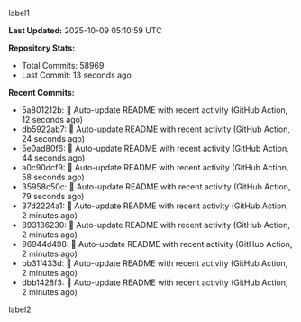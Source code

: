 
label1 
<!-- ACTIVITY_START -->
**Last Updated:** 2025-10-09 05:10:59 UTC

**Repository Stats:**
- Total Commits: 58969
- Last Commit: 13 seconds ago

**Recent Commits:**
- 5a801212b: 🤖 Auto-update README with recent activity (GitHub Action, 12 seconds ago)
- db5922ab7: 🤖 Auto-update README with recent activity (GitHub Action, 24 seconds ago)
- 5e0ad80f6: 🤖 Auto-update README with recent activity (GitHub Action, 44 seconds ago)
- a0c90dcf9: 🤖 Auto-update README with recent activity (GitHub Action, 58 seconds ago)
- 35958c50c: 🤖 Auto-update README with recent activity (GitHub Action, 79 seconds ago)
- 37d2224a1: 🤖 Auto-update README with recent activity (GitHub Action, 2 minutes ago)
- 893136230: 🤖 Auto-update README with recent activity (GitHub Action, 2 minutes ago)
- 96944d498: 🤖 Auto-update README with recent activity (GitHub Action, 2 minutes ago)
- bb31f433d: 🤖 Auto-update README with recent activity (GitHub Action, 2 minutes ago)
- dbb1428f3: 🤖 Auto-update README with recent activity (GitHub Action, 2 minutes ago)
<!-- ACTIVITY_END -->

label2
